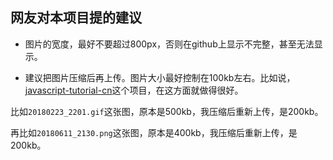 ## 网友对本项目提的建议



- 图片的宽度，最好不要超过800px，否则在github上显示不完整，甚至无法显示。

- 建议把图片压缩后再上传。图片大小最好控制在100kb左右。比如说，[javascript-tutorial-cn](https://github.com/iliakan/javascript-tutorial-cn)这个项目，在这方面就做得很好。

比如`20180223_2201.gif`这张图，原本是500kb，我压缩后重新上传，是200kb。

再比如`20180611_2130.png`这张图，原本是400kb，我压缩后重新上传，是200kb。